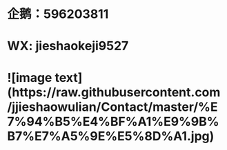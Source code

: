 <h1>企鹅：596203811                                                                                    
<h1>WX: jieshaokeji9527<h1>
![image text](https://raw.githubusercontent.com/jjieshaowulian/Contact/master/%E7%94%B5%E4%BF%A1%E9%9B%B7%E7%A5%9E%E5%8D%A1.jpg)
